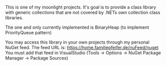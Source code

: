 This is one of my moonlight projects.
It's goal is to provide a class library with generic collections that
are not covered by .NETs own collection class libraries.

The one and only currently implemented is BinaryHeap 
(to implement PriorityQueue pattern)

You may access this library in your own projects through my personal NuGet feed. The feed URL
is: https://home.familiepfeifer.de/nuFeed/nuget
You must add that feed in VisualStudio (Tools -> Options -> NuGet Package Manager -> Package Sources)
